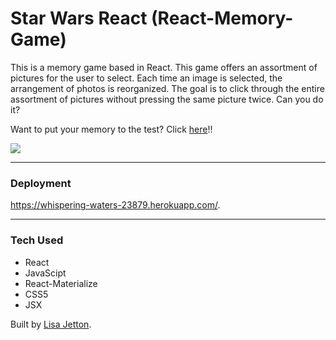 # Star Wars React (React-Memory-Game)
This is a memory game based in React.  This game offers an assortment of pictures for the user to select.  Each time an image is selected, the arrangement of photos is reorganized.  The goal is to click through the entire assortment of pictures without pressing the same picture twice.  Can you do it?

Want to put your memory to the test?  Click [here](https://whispering-waters-23879.herokuapp.com/.)!!

![](https://media.giphy.com/media/jd6TVgsph6w7e/giphy.gif) 

- - - -

 ### Deployment ###
 https://whispering-waters-23879.herokuapp.com/.

 - - - -

 ### Tech Used ###
 * React
 * JavaScipt
 * React-Materialize
 * CSS5
 * JSX
 
Built by [Lisa Jetton](https://github.com/JettTech/).
